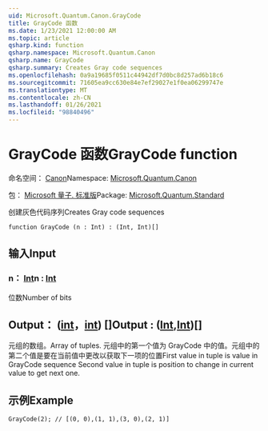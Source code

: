 ```yaml
---
uid: Microsoft.Quantum.Canon.GrayCode
title: GrayCode 函数
ms.date: 1/23/2021 12:00:00 AM
ms.topic: article
qsharp.kind: function
qsharp.namespace: Microsoft.Quantum.Canon
qsharp.name: GrayCode
qsharp.summary: Creates Gray code sequences
ms.openlocfilehash: 0a9a19685f0511c44942df7d0bc8d257ad6b18c6
ms.sourcegitcommit: 71605ea9cc630e84e7ef29027e1f0ea06299747e
ms.translationtype: MT
ms.contentlocale: zh-CN
ms.lasthandoff: 01/26/2021
ms.locfileid: "98840496"
---
```

# <a name="graycode-function"></a><span data-ttu-id="0e7b6-102">GrayCode 函数</span><span class="sxs-lookup"><span data-stu-id="0e7b6-102">GrayCode function</span></span>

<span data-ttu-id="0e7b6-103">命名空间： [Canon](xref:Microsoft.Quantum.Canon)</span><span class="sxs-lookup"><span data-stu-id="0e7b6-103">Namespace: [Microsoft.Quantum.Canon](xref:Microsoft.Quantum.Canon)</span></span>

<span data-ttu-id="0e7b6-104">包： [Microsoft 量子. 标准版](https://nuget.org/packages/Microsoft.Quantum.Standard)</span><span class="sxs-lookup"><span data-stu-id="0e7b6-104">Package: [Microsoft.Quantum.Standard](https://nuget.org/packages/Microsoft.Quantum.Standard)</span></span>


<span data-ttu-id="0e7b6-105">创建灰色代码序列</span><span class="sxs-lookup"><span data-stu-id="0e7b6-105">Creates Gray code sequences</span></span>

```qsharp
function GrayCode (n : Int) : (Int, Int)[]
```


## <a name="input"></a><span data-ttu-id="0e7b6-106">输入</span><span class="sxs-lookup"><span data-stu-id="0e7b6-106">Input</span></span>

### <a name="n--int"></a><span data-ttu-id="0e7b6-107">n： [Int](xref:microsoft.quantum.lang-ref.int)</span><span class="sxs-lookup"><span data-stu-id="0e7b6-107">n : [Int](xref:microsoft.quantum.lang-ref.int)</span></span>

<span data-ttu-id="0e7b6-108">位数</span><span class="sxs-lookup"><span data-stu-id="0e7b6-108">Number of bits</span></span>



## <a name="output--intint"></a><span data-ttu-id="0e7b6-109">Output： ([int](xref:microsoft.quantum.lang-ref.int)，[int](xref:microsoft.quantum.lang-ref.int)) []</span><span class="sxs-lookup"><span data-stu-id="0e7b6-109">Output : ([Int](xref:microsoft.quantum.lang-ref.int),[Int](xref:microsoft.quantum.lang-ref.int))[]</span></span>

<span data-ttu-id="0e7b6-110">元组的数组。</span><span class="sxs-lookup"><span data-stu-id="0e7b6-110">Array of tuples.</span></span> <span data-ttu-id="0e7b6-111">元组中的第一个值为 GrayCode 中的值。元组中的第二个值是要在当前值中更改以获取下一项的位置</span><span class="sxs-lookup"><span data-stu-id="0e7b6-111">First value in tuple is value in GrayCode sequence Second value in tuple is position to change in current value to get next one.</span></span>

## <a name="example"></a><span data-ttu-id="0e7b6-112">示例</span><span class="sxs-lookup"><span data-stu-id="0e7b6-112">Example</span></span>

```qsharp
GrayCode(2); // [(0, 0),(1, 1),(3, 0),(2, 1)]
```